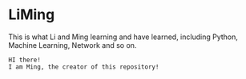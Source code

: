 # LiMing
This is what Li and Ming learning and  have learned, including Python, Machine Learning, Network and so on.
~~~
HI there!
I am Ming, the creator of this repository!
